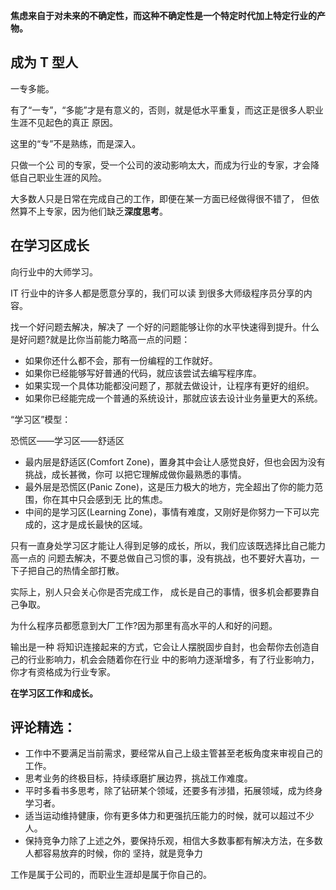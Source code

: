 **焦虑来自于对未来的不确定性，而这种不确定性是一个特定时代加上特定行业的产物。**



## 成为 T 型人

一专多能。

有了“一专”，“多能”才是有意义的，否则，就是低水平重复，而这正是很多人职业生涯不见起色的真正 原因。

这里的“专”不是熟练，而是深入。

只做一个公 司的专家，受一个公司的波动影响太大，而成为行业的专家，才会降低自己职业生涯的风险。

大多数人只是日常在完成自己的工作，即便在某一方面已经做得很不错了， 但依然算不上专家，因为他们缺乏**深度思考**。

## 在学习区成长

向行业中的大师学习。

 IT 行业中的许多人都是愿意分享的，我们可以读 到很多大师级程序员分享的内容。

找一个好问题去解决，解决了 一个好的问题能够让你的水平快速得到提升。什么是好问题?就是比你当前能力略高一点的问题：

- 如果你还什么都不会，那有一份编程的工作就好。 
- 如果你已经能够写好普通的代码，就应该尝试去编写程序库。 
- 如果实现一个具体功能都没问题了，那就去做设计，让程序有更好的组织。
- 如果你已经能完成一个普通的系统设计，那就应该去设计业务量更大的系统。

“学习区”模型：

恐慌区——学习区——舒适区

- 最内层是舒适区(Comfort Zone)，置身其中会让人感觉良好，但也会因为没有挑战，成长甚微，你可 以把它理解成做你最熟悉的事情。
- 最外层是恐慌区(Panic Zone)，这是压力极大的地方，完全超出了你的能力范围，你在其中只会感到无 比的焦虑。
- 中间的是学习区(Learning Zone)，事情有难度，又刚好是你努力一下可以完成的，这才是成长最快的区域。

只有一直身处学习区才能让人得到足够的成长，所以，我们应该既选择比自己能力高一点的 问题去解决，不要总做自己习惯的事，没有挑战，也不要好大喜功，一下子把自己的热情全部打散。

实际上，别人只会关心你是否完成工作， 成长是自己的事情，很多机会都要靠自己争取。

为什么程序员都愿意到大厂工作?因为那里有高水平的人和好的问题。

输出是一种 将知识连接起来的方式，它会让人摆脱固步自封，也会帮你去创造自己的行业影响力，机会会随着你在行业 中的影响力逐渐增多，有了行业影响力，你才有资格成为行业专家。

**在学习区工作和成长。**



## 评论精选：

- 工作中不要满足当前需求，要经常从自己上级主管甚至老板角度来审视自己的工作。
- 思考业务的终极目标，持续琢磨扩展边界，挑战工作难度。 
- 平时多看书多思考，除了钻研某个领域，还要多有涉猎，拓展领域，成为终身学习者。 
- 适当运动维持健康，你有更多体力和更强抗压能力的时候，就可以超过不少人。 
- 保持竞争力除了上述之外，要保持乐观，相信大多数事都有解决方法，在多数人都容易放弃的时候，你的 坚持，就是竞争力



工作是属于公司的，而职业生涯却是属于你自己的。





